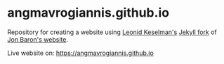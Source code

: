 # angmavrogiannis.github.io
Repository for creating a website using [Leonid Keselman's](https://leonidk.com) [Jekyll fork](https://github.com/leonidk/leonidk.github.io) of [Jon Baron's website](https://jonbarron.info).

Live website on: https://angmavrogiannis.github.io
